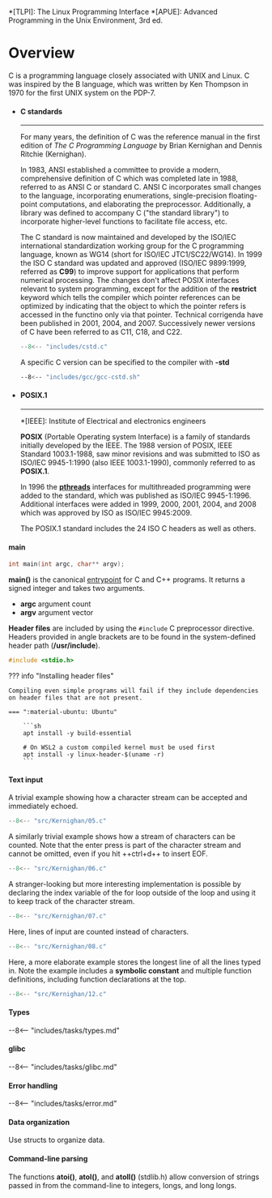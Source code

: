 *[TLPI]: The Linux Programming Interface
*[APUE]: Advanced Programming in the Unix Environment, 3rd ed.

# Overview

C is a programming language closely associated with UNIX and Linux.
C was inspired by the B language, which was written by Ken Thompson in 1970 for the first UNIX system on the PDP-7.

<div class="grid cards" markdown>

-   #### C standards

    ---

    For many years, the definition of C was the reference manual in the first edition of *The C Programming Language* by Brian Kernighan and Dennis Ritchie (Kernighan).

    In 1983, ANSI established a committee to provide a modern, comprehensive definition of C which was completed late in 1988, referred to as ANSI C or standard C.
    ANSI C incorporates small changes to the language, incorporating enumerations, single-precision floating-point computations, and elaborating the preprocessor.
    Additionally, a library was defined to accompany C ("the standard library") to incorporate higher-level functions to facilitate file access, etc.

    The C standard is now maintained and developed by the ISO/IEC international standardization working group for the C programming language, known as WG14 (short for ISO/IEC JTC1/SC22/WG14).
    In 1999 the ISO C standard was updated and approved (ISO/IEC 9899:1999, referred as **C99**) to improve support for applications that perform numerical processing.
    The changes don't affect POSIX interfaces relevant to system programming, except for the addition of the **restrict** keyword which tells the compiler which pointer references can be optimized by indicating that the object to which the pointer refers is accessed in the functino only via that pointer.
    Technical corrigenda have been published in 2001, 2004, and 2007.
    Successively newer versions of C have been referred to as C11, C18, and C22.

    ```c title="Inspect compiler's version of C"
    --8<-- "includes/cstd.c"
    ```

    A specific C version can be specified to the compiler with **-std**

    ```sh
    --8<-- "includes/gcc/gcc-cstd.sh"
    ```

-   #### POSIX.1

    ---

    *[IEEE]: Institute of Electrical and electronics engineers

    **POSIX** (Portable Operating system Interface) is a family of standards initially developed by the IEEE.
    The 1988 version of POSIX, IEEE Standard 1003.1-1988, saw minor revisions and was submitted to ISO as ISO/IEC 9945-1:1990 (also IEEE 1003.1-1990), commonly referred to as **POSIX.1**.

    In 1996 the [**pthreads**](Libraries/pthreads) interfaces for multithreaded programming were added to the standard, which was published as ISO/IEC 9945-1:1996.
    Additional interfaces were added in 1999, 2000, 2001, 2004, and 2008 which was approved by ISO as ISO/IEC 9945:2009. 

    The POSIX.1 standard includes the 24 ISO C headers as well as others.

</div>

#### main

```c
int main(int argc, char** argv);
```

**main()** is the canonical [entrypoint](https://opensource.com/article/19/5/how-write-good-c-main-function) for C and C++ programs.
It returns a signed integer and takes two arguments.

- **argc** argument count
- **argv** argument vector

**Header files** are included by using the `#include` C preprocessor directive.
Headers provided in angle brackets are to be found in the system-defined header path (**/usr/include**).

```c
#include <stdio.h>
```

??? info "Installing header files"

    Compiling even simple programs will fail if they include dependencies on header files that are not present.

    === ":material-ubuntu: Ubuntu"

        ```sh
        apt install -y build-essential

        # On WSL2 a custom compiled kernel must be used first
        apt install -y linux-header-$(uname -r)
        ```

#### Text input

A trivial example showing how a character stream can be accepted and immediately echoed.

```c
--8<-- "src/Kernighan/05.c"
```

A similarly trivial example shows how a stream of characters can be counted.
Note that the enter press is part of the character stream and cannot be omitted, even if you hit ++ctrl+d++ to insert EOF.

```c
--8<-- "src/Kernighan/06.c"
```

A stranger-looking but more interesting implementation is possible by declaring the index variable of the for loop outside of the loop and using it to keep track of the character stream.

```c
--8<-- "src/Kernighan/07.c"
```

Here, lines of input are counted instead of characters.

```c
--8<-- "src/Kernighan/08.c"
```

Here, a more elaborate example stores the longest line of all the lines typed in.
Note the example includes a **symbolic constant** and multiple function definitions, including function declarations at the top.

```c
--8<-- "src/Kernighan/12.c"
```

#### Types

--8<-- "includes/tasks/types.md"

#### glibc

--8<-- "includes/tasks/glibc.md"

#### Error handling

--8<-- "includes/tasks/error.md"

#### Data organization

Use structs to organize data.


#### Command-line parsing

The functions **atoi()**, **atol()**, and **atoll()** (stdlib.h) allow conversion of strings passed in from the command-line to integers, longs, and long longs.
